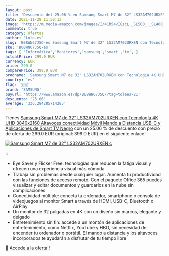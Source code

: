 ```yaml
---
layout: post
title: 'Descuento del 25.06 % en Samsung Smart M7 de 32" LS32AM702URXEN c'
date: 2021-11-28 11:50:13
image: 'https://m.media-amazon.com/images/I/41h54vICzcL._SL500_._SL400_.jpg'
comments: true
category: ofertas
author: 'tole.es'
slug: 'B08WN67J5Q-es Samsung Smart M7 de 32" LS32AM702URXEN con Tecnología 4K...'
sku: 'B08WN67J5Q-es'
tags: [ 'Informática','Monitores','samsung','smart','tv', ]
actualPrice: 299.0 EUR
currency: EUR
price: 299.0
comparePrice: 399.0 EUR
prodname: 'Samsung Smart M7 de 32" LS32AM702URXEN con Tecnología 4K UHD  3840x2160  Altavoces  conectividad Móvil  Mando a Distancia  USB-C y Aplicaciones de Smart TV  Negro'
country: 'es'
flag: '🇪🇸'
brand: 'SAMSUNG'
buyurl: 'https://www.amazon.es/dp/B08WN67J5Q/?tag=tolees-21'
descuento: '25.06'
average: '336.284285714285'
---
```


Tienes [Samsung Smart M7 de 32" LS32AM702URXEN con Tecnología 4K UHD  3840x2160  Altavoces  conectividad Móvil  Mando a Distancia  USB-C y Aplicaciones de Smart TV  Negro](https://www.amazon.es/dp/B08WN67J5Q/?tag=tolees-21) con un 25.06 % de descuento con precio de oferta de 299.0 EUR (original: 399.0 EUR) en el siguiente enlace!

[![Samsung Smart M7 de 32" LS32AM702URXEN c](https://m.media-amazon.com/images/I/41h54vICzcL._SL500_._SL400_.jpg)](https://www.amazon.es/dp/B08WN67J5Q/?tag=tolees-21)

ℹ️:

- Eye Saver y Flicker Free: tecnologías que reducen la fatiga visual y ofrecen una experiencia visual más cómoda
- Trabaja sin problemas desde cualquier lugar. Aumenta tu productividad con las funciones de acceso remoto. Con el paquete Office 365 puedes visualizar y editar documentos y guardarlos en la nube sin complicaciones
- Conectividad múltiple: conecta tu ordenador, smartphone o consola de videojuegos al monitor Smart a través de HDMI, USB-C, Bluetooth o AirPlay
- Un monitor de 32 pulgadas en 4K con un diseño sin marcos, elegante y delgado
- Entretenimiento sin fin: accede a un montón de aplicaciones de entretenimiento, como Netflix, YouTube y HBO, sin necesidad de encender tu ordenador o portátil. El mando a distancia y los altavoces incorporados te ayudarán a disfrutar de tu tiempo libre

[🛒 Accede a la oferta!!](https://www.amazon.es/dp/B08WN67J5Q/?tag=tolees-21)
